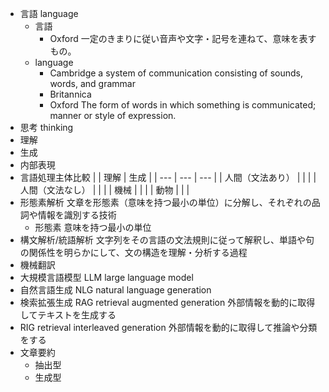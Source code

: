 - 言語 language
    - 言語
        - Oxford
            一定のきまりに従い音声や文字・記号を連ねて、意味を表すもの。
    - language
        - Cambridge
            a system of communication consisting of sounds, words, and grammar
        - Britannica
        - Oxford
            The form of words in which something is communicated; manner or style of expression.
- 思考 thinking
- 理解
- 生成
- 内部表現
- 言語処理主体比較
    |  | 理解 | 生成 |
    | --- | --- | --- |
    | 人間（文法あり） |  |  |
    | 人間（文法なし） |  |  |
    | 機械 |  |  |
    | 動物 |  |  |
- 形態素解析
    文章を形態素（意味を持つ最小の単位）に分解し、それぞれの品詞や情報を識別する技術
    - 形態素
        意味を持つ最小の単位
- 構文解析/統語解析
    文字列をその言語の文法規則に従って解釈し、単語や句の関係性を明らかにして、文の構造を理解・分析する過程
- 機械翻訳
- 大規模言語模型 LLM large language model
- 自然言語生成 NLG natural language generation
- 検索拡張生成 RAG retrieval augmented generation
    外部情報を動的に取得してテキストを生成する
- RIG retrieval interleaved generation
    外部情報を動的に取得して推論や分類をする
- 文章要約
    - 抽出型
    - 生成型